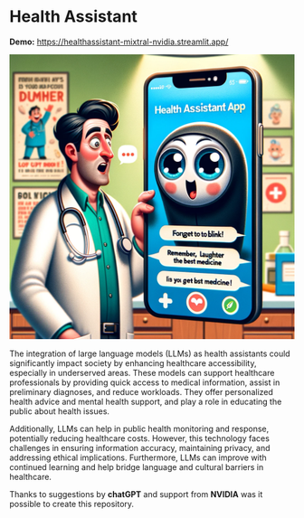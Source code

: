 # Health Assistant

__Demo:__ https://healthassistant-mixtral-nvidia.streamlit.app/

![](https://github.com/suhasmaddali/health_assistant/blob/main/Images/health_assistant_app.png)

The integration of large language models (LLMs) as health assistants could significantly impact society by enhancing healthcare accessibility, especially in underserved areas. These models can support healthcare professionals by providing quick access to medical information, assist in preliminary diagnoses, and reduce workloads. They offer personalized health advice and mental health support, and play a role in educating the public about health issues. 

Additionally, LLMs can help in public health monitoring and response, potentially reducing healthcare costs. However, this technology faces challenges in ensuring information accuracy, maintaining privacy, and addressing ethical implications. Furthermore, LLMs can improve with continued learning and help bridge language and cultural barriers in healthcare.

Thanks to suggestions by __chatGPT__ and support from __NVIDIA__ was it possible to create this repository.
